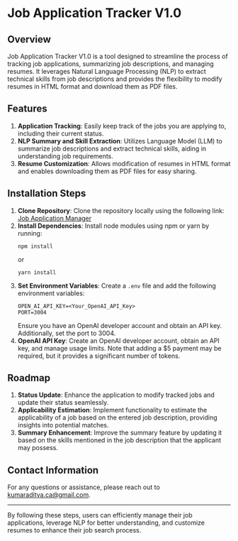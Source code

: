 # Job Application Tracker V1.0

## Overview
Job Application Tracker V1.0 is a tool designed to streamline the process of tracking job applications, summarizing job descriptions, and managing resumes. It leverages Natural Language Processing (NLP) to extract technical skills from job descriptions and provides the flexibility to modify resumes in HTML format and download them as PDF files.

## Features
1. **Application Tracking**: Easily keep track of the jobs you are applying to, including their current status.
2. **NLP Summary and Skill Extraction**: Utilizes Language Model (LLM) to summarize job descriptions and extract technical skills, aiding in understanding job requirements.
3. **Resume Customization**: Allows modification of resumes in HTML format and enables downloading them as PDF files for easy sharing.

## Installation Steps
1. **Clone Repository**: Clone the repository locally using the following link: [Job Application Manager](https://github.com/akbcit/job-application-manager)
2. **Install Dependencies**: Install node modules using npm or yarn by running:
    ```
    npm install
    ```
    or
    ```
    yarn install
    ```
3. **Set Environment Variables**: Create a `.env` file and add the following environment variables:
    ```
    OPEN_AI_API_KEY=<Your_OpenAI_API_Key>
    PORT=3004
    ```
   Ensure you have an OpenAI developer account and obtain an API key. Additionally, set the port to 3004.
4. **OpenAI API Key**: Create an OpenAI developer account, obtain an API key, and manage usage limits. Note that adding a $5 payment may be required, but it provides a significant number of tokens.

## Roadmap
1. **Status Update**: Enhance the application to modify tracked jobs and update their status seamlessly.
2. **Applicability Estimation**: Implement functionality to estimate the applicability of a job based on the entered job description, providing insights into potential matches.
3. **Summary Enhancement**: Improve the summary feature by updating it based on the skills mentioned in the job description that the applicant may possess.

## Contact Information
For any questions or assistance, please reach out to kumaraditya.ca@gmail.com.

---
By following these steps, users can efficiently manage their job applications, leverage NLP for better understanding, and customize resumes to enhance their job search process.
